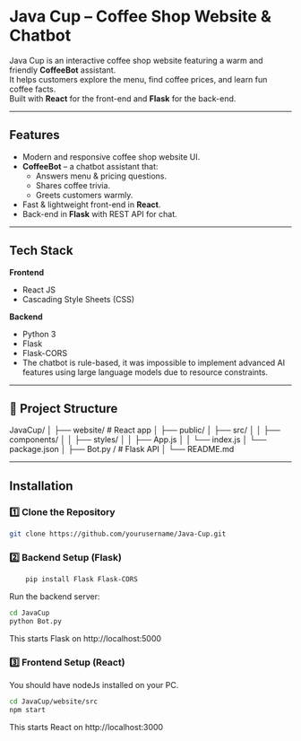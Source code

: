 # Java Cup – Coffee Shop Website & Chatbot

Java Cup is an interactive coffee shop website featuring a warm and friendly **CoffeeBot** assistant.  
It helps customers explore the menu, find coffee prices, and learn fun coffee facts.  
Built with **React** for the front-end and **Flask** for the back-end.

---

## Features

- Modern and responsive coffee shop website UI.
- **CoffeeBot** – a chatbot assistant that:
  - Answers menu & pricing questions.
  - Shares coffee trivia.
  - Greets customers warmly.
- Fast & lightweight front-end in **React**.
- Back-end in **Flask** with REST API for chat.

---

## Tech Stack

**Frontend**
- React JS
- Cascading Style Sheets (CSS)

**Backend**
- Python 3
- Flask
- Flask-CORS
- The chatbot is rule-based, it was impossible to implement advanced AI features using large language models due to resource constraints.

---

## 📂 Project Structure

JavaCup/
│
├── website/ # React app
│ ├── public/
│ ├── src/
│ │ ├── components/ 
│ │ ├── styles/
│ │ ├── App.js
│ │ └── index.js
│ └── package.json
│
├── Bot.py / # Flask API
│
└── README.md

---

## Installation

### 1️⃣ Clone the Repository
```bash
git clone https://github.com/yourusername/Java-Cup.git
```

### 2️⃣ Backend Setup (Flask)
```bash
    pip install Flask Flask-CORS
```

Run the backend server:
```bash
cd JavaCup
python Bot.py
```
This starts Flask on http://localhost:5000

### 3️⃣ Frontend Setup (React)
You should have nodeJs installed on your PC.

```bash
cd JavaCup/website/src
npm start
```
This starts React on http://localhost:3000
